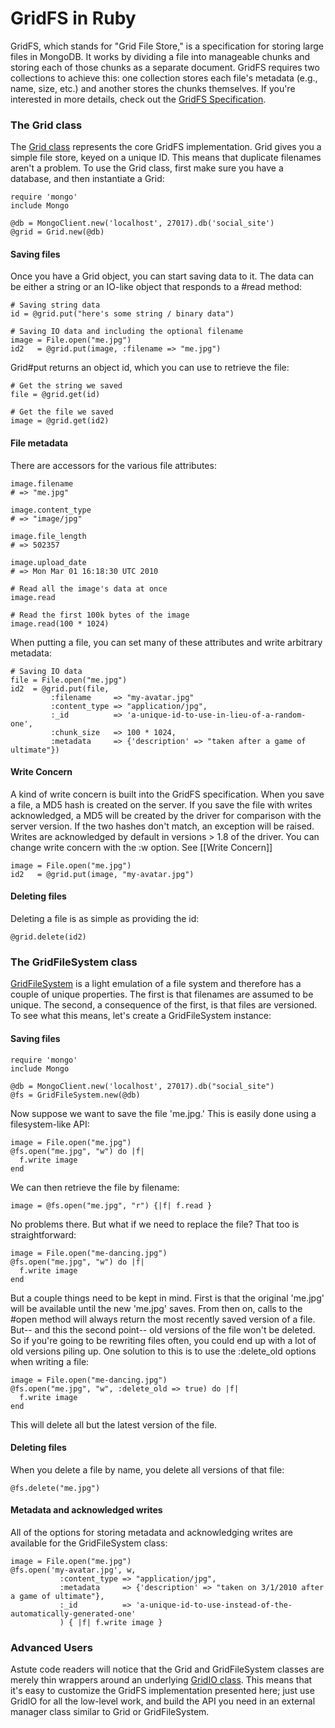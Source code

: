 # GridFS in Ruby

GridFS, which stands for "Grid File Store," is a specification for storing large files in MongoDB. It works by dividing a file into manageable chunks and storing each of those chunks as a separate document. GridFS requires two collections to achieve this: one collection stores each file's metadata (e.g., name, size, etc.) and another stores the chunks themselves. If you're interested in more details, check out the [GridFS Specification](http://www.mongodb.org/display/DOCS/GridFS+Specification).

### The Grid class

The [Grid class](Mongo/Grid.html) represents the core GridFS implementation. Grid gives you a simple file store, keyed on a unique ID. This means that duplicate filenames aren't a problem. To use the Grid class, first make sure you have a database, and then instantiate a Grid:

    require 'mongo'
    include Mongo

    @db = MongoClient.new('localhost', 27017).db('social_site')
    @grid = Grid.new(@db)

#### Saving files
Once you have a Grid object, you can start saving data to it. The data can be either a string or an IO-like object that responds to a #read method:


    # Saving string data
    id = @grid.put("here's some string / binary data")

    # Saving IO data and including the optional filename
    image = File.open("me.jpg")
    id2   = @grid.put(image, :filename => "me.jpg")


Grid#put returns an object id, which you can use to retrieve the file:


    # Get the string we saved
    file = @grid.get(id)

    # Get the file we saved
    image = @grid.get(id2)


#### File metadata

There are accessors for the various file attributes:


    image.filename
    # => "me.jpg"

    image.content_type
    # => "image/jpg"

    image.file_length
    # => 502357

    image.upload_date
    # => Mon Mar 01 16:18:30 UTC 2010

    # Read all the image's data at once
    image.read

    # Read the first 100k bytes of the image
    image.read(100 * 1024)


When putting a file, you can set many of these attributes and write arbitrary metadata:


    # Saving IO data
    file = File.open("me.jpg")
    id2  = @grid.put(file, 
             :filename     => "my-avatar.jpg" 
             :content_type => "application/jpg", 
             :_id          => 'a-unique-id-to-use-in-lieu-of-a-random-one',
             :chunk_size   => 100 * 1024,
             :metadata     => {'description' => "taken after a game of ultimate"})


#### Write Concern

A kind of write concern is built into the GridFS specification. When you save a file, a MD5 hash is created on the server. If you save the file with writes acknowledged, a MD5 will be created by the driver for comparison with the server version. If the two hashes don't match, an exception will be raised.  Writes are acknowledged by default in versions > 1.8 of the driver.  You can change write concern with the :w option.  See [[Write Concern]]


    image = File.open("me.jpg")
    id2   = @grid.put(image, "my-avatar.jpg") 


#### Deleting files

Deleting a file is as simple as providing the id:


    @grid.delete(id2)


### The GridFileSystem class

[GridFileSystem](Mongo/GridFileSystem.html) is a light emulation of a file system and therefore has a couple of unique properties. The first is that filenames are assumed to be unique. The second, a consequence of the first, is that files are versioned. To see what this means, let's create a GridFileSystem instance:

#### Saving files

    require 'mongo'
    include Mongo

    @db = MongoClient.new('localhost', 27017).db("social_site")
    @fs = GridFileSystem.new(@db)

Now suppose we want to save the file 'me.jpg.' This is easily done using a filesystem-like API:


    image = File.open("me.jpg")
    @fs.open("me.jpg", "w") do |f|
      f.write image
    end 


We can then retrieve the file by filename:


    image = @fs.open("me.jpg", "r") {|f| f.read }


No problems there. But what if we need to replace the file? That too is straightforward:


    image = File.open("me-dancing.jpg")
    @fs.open("me.jpg", "w") do |f|
      f.write image
    end 


But a couple things need to be kept in mind. First is that the original 'me.jpg' will be available until the new 'me.jpg' saves. From then on, calls to the #open method will always return the most recently saved version of a file. But-- and this the second point-- old versions of the file won't be deleted. So if you're going to be rewriting files often, you could end up with a lot of old versions piling up. One solution to this is to use the :delete_old options when writing a file:


    image = File.open("me-dancing.jpg")
    @fs.open("me.jpg", "w", :delete_old => true) do |f|
      f.write image
    end 


This will delete all but the latest version of the file.


#### Deleting files

When you delete a file by name, you delete all versions of that file:


    @fs.delete("me.jpg")


#### Metadata and acknowledged writes

All of the options for storing metadata and acknowledging writes are available for the GridFileSystem class:


    image = File.open("me.jpg")
    @fs.open('my-avatar.jpg', w,  
               :content_type => "application/jpg", 
               :metadata     => {'description' => "taken on 3/1/2010 after a game of ultimate"},
               :_id          => 'a-unique-id-to-use-instead-of-the-automatically-generated-one'
               ) { |f| f.write image }


### Advanced Users

Astute code readers will notice that the Grid and GridFileSystem classes are merely thin wrappers around an underlying [GridIO class](Mongo/GridIO.html). This means that it's easy to customize the GridFS implementation presented here; just use GridIO for all the low-level work, and build the API you need in an external manager class similar to Grid or GridFileSystem.
